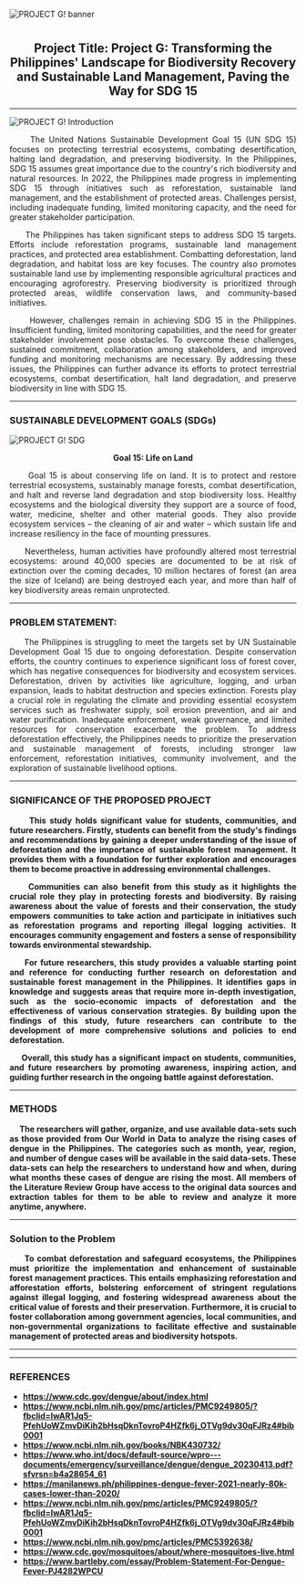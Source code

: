 

![PROJECT G! banner](https://github.com/Ays-Kofi/Project-G/assets/95678168/1ec5d3fe-4938-4fa4-acca-724a5d35d083)

# <h2 align="center">Project Title: Project G: Transforming the Philippines' Landscape for Biodiversity Recovery and Sustainable Land Management, Paving the Way for SDG 15</h2>




***

![PROJECT G! Introduction](https://github.com/Ays-Kofi/Project-G/assets/95678168/5c544fe1-8a24-49b5-a2ca-d46d4b3f380a)


<p align="justify">&nbsp;&nbsp;&nbsp;&nbsp;&nbsp;The United Nations Sustainable Development Goal 15 (UN SDG 15) focuses on protecting terrestrial ecosystems, combating desertification, halting land degradation, and preserving biodiversity. In the Philippines, SDG 15 assumes great importance due to the country's rich biodiversity and natural resources. In 2022, the Philippines made progress in implementing SDG 15 through initiatives such as reforestation, sustainable land management, and the establishment of protected areas. Challenges persist, including inadequate funding, limited monitoring capacity, and the need for greater stakeholder participation.</p>

  <p align="justify">&nbsp;&nbsp;&nbsp;&nbsp;&nbsp;The Philippines has taken significant steps to address SDG 15 targets. Efforts include reforestation programs, sustainable land management practices, and protected area establishment. Combatting deforestation, land degradation, and habitat loss are key focuses. The country also promotes sustainable land use by implementing responsible agricultural practices and encouraging agroforestry. Preserving biodiversity is prioritized through protected areas, wildlife conservation laws, and community-based initiatives.</p>

<p align="justify">&nbsp;&nbsp;&nbsp;&nbsp;&nbsp;However, challenges remain in achieving SDG 15 in the Philippines. Insufficient funding, limited monitoring capabilities, and the need for greater stakeholder involvement pose obstacles. To overcome these challenges, sustained commitment, collaboration among stakeholders, and improved funding and monitoring mechanisms are necessary. By addressing these issues, the Philippines can further advance its efforts to protect terrestrial ecosystems, combat desertification, halt land degradation, and preserve biodiversity in line with SDG 15.</p>

***

<h3>SUSTAINABLE DEVELOPMENT GOALS (SDGs)</h3>

![PROJECT G! SDG](https://github.com/Ays-Kofi/Project-G/assets/95678168/a40d1deb-9c96-464e-be38-ccd4c1b3bcce)


<p align="center"><strong>Goal 15: Life on Land</strong></p>
<p align="justify">&nbsp;&nbsp;&nbsp;&nbsp;&nbsp;Goal 15 is about conserving life on land. It is to protect and restore terrestrial ecosystems, sustainably manage forests, combat desertification, and halt and reverse land degradation and stop biodiversity loss. Healthy ecosystems and the biological diversity they support are a source of food, water, medicine, shelter and other material goods. They also provide ecosystem services – the cleaning of air and water – which sustain life and increase resiliency in the face of mounting pressures.</p>
<p align="justify">&nbsp;&nbsp;&nbsp;&nbsp;&nbsp;Nevertheless, human activities have profoundly altered most terrestrial ecosystems: around 40,000 species are documented to be at risk of extinction over the coming decades, 10 million hectares of forest (an area the size of Iceland) are being destroyed each year, and more than half of key biodiversity areas remain unprotected.
</p>


***

<h3>PROBLEM STATEMENT:</h3>
<p align="justify">&nbsp;&nbsp;&nbsp;&nbsp;&nbsp;The Philippines is struggling to meet the targets set by UN Sustainable Development Goal 15 due to ongoing deforestation. Despite conservation efforts, the country continues to experience significant loss of forest cover, which has negative consequences for biodiversity and ecosystem services. Deforestation, driven by activities like agriculture, logging, and urban expansion, leads to habitat destruction and species extinction. Forests play a crucial role in regulating the climate and providing essential ecosystem services such as freshwater supply, soil erosion prevention, and air and water purification. Inadequate enforcement, weak governance, and limited resources for conservation exacerbate the problem. To address deforestation effectively, the Philippines needs to prioritize the preservation and sustainable management of forests, including stronger law enforcement, reforestation initiatives, community involvement, and the exploration of sustainable livelihood options.</p>

***

<h3>SIGNIFICANCE OF THE PROPOSED PROJECT</h3> 

<p align="justify">&nbsp;&nbsp;&nbsp;&nbsp;&nbsp;<strong>This study holds significant value for students, communities, and future researchers. Firstly, students can benefit from the study's findings and recommendations by gaining a deeper understanding of the issue of deforestation and the importance of sustainable forest management. It provides them with a foundation for further exploration and encourages them to become proactive in addressing environmental challenges.</p>

<p align="justify">&nbsp;&nbsp;&nbsp;&nbsp;&nbsp;<strong>Communities can also benefit from this study as it highlights the crucial role they play in protecting forests and biodiversity. By raising awareness about the value of forests and their conservation, the study empowers communities to take action and participate in initiatives such as reforestation programs and reporting illegal logging activities. It encourages community engagement and fosters a sense of responsibility towards environmental stewardship.</p>

<p align="justify">&nbsp;&nbsp;&nbsp;&nbsp;&nbsp;<strong>For future researchers, this study provides a valuable starting point and reference for conducting further research on deforestation and sustainable forest management in the Philippines. It identifies gaps in knowledge and suggests areas that require more in-depth investigation, such as the socio-economic impacts of deforestation and the effectiveness of various conservation strategies. By building upon the findings of this study, future researchers can contribute to the development of more comprehensive solutions and policies to end deforestation.</p>

<p align="justify">&nbsp;&nbsp;&nbsp;&nbsp;&nbsp;<strong>Overall, this study has a significant impact on students, communities, and future researchers by promoting awareness, inspiring action, and guiding further research in the ongoing battle against deforestation.</p>

***

<h3>METHODS</h3>
<p align="justify">&nbsp;&nbsp;&nbsp;&nbsp;&nbsp;The researchers will gather, organize, and use available data-sets such as those provided from Our World in Data to analyze the rising cases of dengue in the Philippines. The categories such as month, year, region, and number of dengue cases will be available in the said data-sets. These data-sets can help the researchers to understand how and when, during what months these cases of dengue are rising the most. All members of the Literature Review Group have access to the original data sources and extraction tables for them to be able to review and analyze it more anytime, anywhere.</p>

***

<h3>Solution to the Problem</h3>
  
<p align="justify">&nbsp;&nbsp;&nbsp;&nbsp;&nbsp;To combat deforestation and safeguard ecosystems, the Philippines must prioritize the implementation and enhancement of sustainable forest management practices. This entails emphasizing reforestation and afforestation efforts, bolstering enforcement of stringent regulations against illegal logging, and fostering widespread awareness about the critical value of forests and their preservation. Furthermore, it is crucial to foster collaboration among government agencies, local communities, and non-governmental organizations to facilitate effective and sustainable management of protected areas and biodiversity hotspots.<p>

***







***
<h3>REFERENCES</h3>

* https://www.cdc.gov/dengue/about/index.html 
* https://www.ncbi.nlm.nih.gov/pmc/articles/PMC9249805/?fbclid=IwAR1Jq5-PfehUoWZmvDiKih2bHsqDknTovroP4HZfk6j_OTVg9dv30qFJRz4#bib0001
* https://www.ncbi.nlm.nih.gov/books/NBK430732/
* https://www.who.int/docs/default-source/wpro---documents/emergency/surveillance/dengue/dengue_20230413.pdf?sfvrsn=b4a28654_61
* https://manilanews.ph/philippines-dengue-fever-2021-nearly-80k-cases-lower-than-2020/
* https://www.ncbi.nlm.nih.gov/pmc/articles/PMC9249805/?fbclid=IwAR1Jq5-PfehUoWZmvDiKih2bHsqDknTovroP4HZfk6j_OTVg9dv30qFJRz4#bib0001
* https://www.ncbi.nlm.nih.gov/pmc/articles/PMC5392638/
* https://www.cdc.gov/mosquitoes/about/where-mosquitoes-live.html
* https://www.bartleby.com/essay/Problem-Statement-For-Dengue-Fever-PJ4282WPCU


